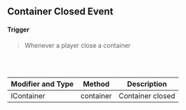 ## Container Closed Event


#### Trigger
> Whenever a player close a container
<br>
<br>



Modifier and Type | Method | Description
------- | ------------- | -------------------------------------------------------------
IContainer | container | Container closed
